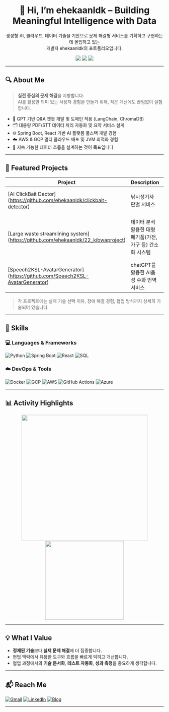 
<h1 align="center">👋 Hi, I’m ehekaanldk – Building Meaningful Intelligence with Data</h1>
<p align="center">
  생성형 AI, 클라우드, 데이터 기술을 기반으로 문제 해결형 서비스를 기획하고 구현하는 데 몰입하고 있는<br>
  개발자 ehekaanldk의 포트폴리오입니다.
</p>

<p align="center">
  <img src="https://img.shields.io/badge/AIVLE SCHOOL-KT-red?style=flat-square" />
  <img src="https://img.shields.io/badge/GPT-Driven-blue?style=flat-square&logo=openai&logoColor=white" />
  <img src="https://img.shields.io/badge/Data Engineering-Python%20%7C%20GCP%20%7C%20SQL-yellowgreen?style=flat-square" />
</p>

---

## 🔍 About Me

> **실전 중심의 문제 해결**을 지향합니다.  
> AI를 활용한 의미 있는 사용자 경험을 만들기 위해, 작은 개선에도 끊임없이 실험합니다.

- 🧠 GPT 기반 Q&A 챗봇 개발 및 도메인 적용 (LangChain, ChromaDB)
- 🗂️ 대용량 PDF/STT 데이터 처리 자동화 및 요약 서비스 설계
- 🌐 Spring Boot, React 기반 AI 플랫폼 풀스택 개발 경험
- ☁️ AWS & GCP 멀티 클라우드 배포 및 JVM 최적화 경험
- 🔄 지속 가능한 데이터 흐름을 설계하는 것이 목표입니다

---

## 📁 Featured Projects

| Project | Description | Tech Stack |
|--------|-------------|------------|
| [AI ClickBait Dector] (https://github.com/ehekaanldk/clickbait-detector) | 낚시성기사 판별 서비스 | Fast API, GPT API, LangChain, Huggingface |
| [Large waste streamlining system] (https://github.com/ehekaanldk/22_kibwaproject) | 데이터 분석 활용한 대형 폐기품(가전, 가구 등) 간소화 시스템 | TensorFlow, Kera, MongoDB, CNN, ResNet, DenseNet, OpenAI |
| [Speech2KSL-AvatarGenerator] (https://github.com/Speech2KSL-AvatarGenerator) | chatGPT를 활용한 AI음성 수화 번역 서비스| |

> 각 프로젝트에는 실제 기술 선택 이유, 장애 해결 경험, 협업 방식까지 상세히 기술되어 있습니다.

---

## 🔎 Skills

### 💻 Languages & Frameworks  
![Python](https://img.shields.io/badge/Python-3776AB.svg?style=flat&logo=python&logoColor=white)
![Spring Boot](https://img.shields.io/badge/Spring_Boot-6DB33F.svg?style=flat&logo=springboot&logoColor=white)
![React](https://img.shields.io/badge/React-61DAFB.svg?style=flat&logo=react&logoColor=black)
![SQL](https://img.shields.io/badge/SQL-003B57?style=flat&logo=postgresql&logoColor=white)

### ☁️ DevOps & Tools  
![Docker](https://img.shields.io/badge/Docker-2496ED.svg?style=flat&logo=docker&logoColor=white)
![GCP](https://img.shields.io/badge/GCP-4285F4?style=flat&logo=googlecloud&logoColor=white)
![AWS](https://img.shields.io/badge/AWS-232F3E.svg?style=flat&logo=amazonaws&logoColor=white)
![GitHub Actions](https://img.shields.io/badge/GitHub_Actions-2088FF?style=flat&logo=githubactions&logoColor=white)
![Azure](https://img.shields.io/badge/Azure-0078D4.svg?style=flat&logo=microsoftazure&logoColor=white)

---

## 📊 Activity Highlights
<p align="center">
  <img src="https://github-readme-stats.vercel.app/api?username=ehekaanldk&show_icons=true&theme=tokyonight&count_private=true" width="400"/>
  <img src="http://mazassumnida.wtf/api/v2/generate_badge?boj=wlgus021107" width="250"/>
</p>


---

## 💡 What I Value

- **정제된 기술**보다 **실제 문제 해결**에 더 집중합니다.
- 현업 맥락에서 유용한 도구와 흐름을 빠르게 익히고 개선합니다.
- 협업 과정에서의 **기술 문서화**, **테스트 자동화**, **성과 측정**을 중요하게 생각합니다.

---

## 📬 Reach Me

[![Gmail](https://img.shields.io/badge/wlgus021107@gmail.com-D14836?style=flat-square&logo=gmail&logoColor=white)](mailto:wlgus021107@gmail.com)
[![LinkedIn](https://img.shields.io/badge/LinkedIn-blue?style=flat-square&logo=linkedin&logoColor=white)](https://linkedin.com/in/지현-김-36968a2ab)
[![Blog](https://img.shields.io/badge/Dev%20Blog-Velog-brightgreen?style=flat-square)](https://velog.io/@ehekaanldk)

---

<!-- TIP: 이 README는 'yourgithubid/yourgithubid' 저장소에 업로드하면 프로필 메인에 자동 노출됩니다. -->
